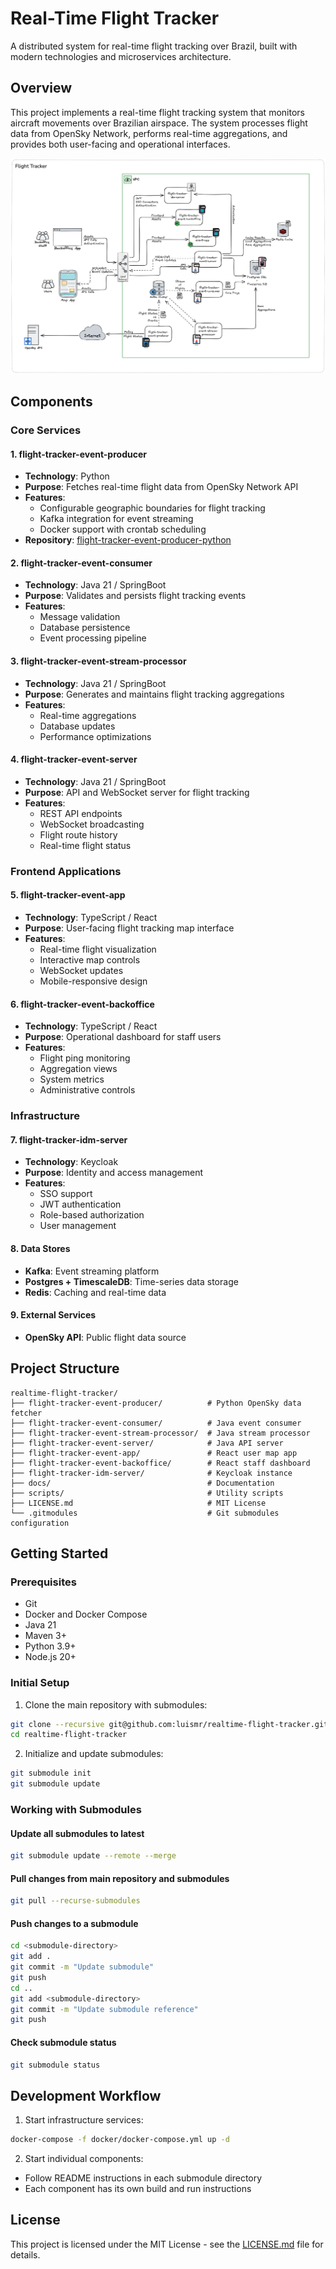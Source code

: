 # Real-Time Flight Tracker

A distributed system for real-time flight tracking over Brazil, built with modern technologies and microservices architecture.

## Overview

This project implements a real-time flight tracking system that monitors aircraft movements over Brazilian airspace. The system processes flight data from OpenSky Network, performs real-time aggregations, and provides both user-facing and operational interfaces.

![High-Level Architecture](img/arch_diagram_highlevel.png)

## Components

### Core Services

#### 1. flight-tracker-event-producer
- **Technology**: Python
- **Purpose**: Fetches real-time flight data from OpenSky Network API
- **Features**:
  - Configurable geographic boundaries for flight tracking
  - Kafka integration for event streaming
  - Docker support with crontab scheduling
- **Repository**: [flight-tracker-event-producer-python](https://github.com/luismr/flight-tracker-event-producer-python)

#### 2. flight-tracker-event-consumer
- **Technology**: Java 21 / SpringBoot
- **Purpose**: Validates and persists flight tracking events
- **Features**:
  - Message validation
  - Database persistence
  - Event processing pipeline

#### 3. flight-tracker-event-stream-processor
- **Technology**: Java 21 / SpringBoot
- **Purpose**: Generates and maintains flight tracking aggregations
- **Features**:
  - Real-time aggregations
  - Database updates
  - Performance optimizations

#### 4. flight-tracker-event-server
- **Technology**: Java 21 / SpringBoot
- **Purpose**: API and WebSocket server for flight tracking
- **Features**:
  - REST API endpoints
  - WebSocket broadcasting
  - Flight route history
  - Real-time flight status

### Frontend Applications

#### 5. flight-tracker-event-app
- **Technology**: TypeScript / React
- **Purpose**: User-facing flight tracking map interface
- **Features**:
  - Real-time flight visualization
  - Interactive map controls
  - WebSocket updates
  - Mobile-responsive design

#### 6. flight-tracker-event-backoffice
- **Technology**: TypeScript / React
- **Purpose**: Operational dashboard for staff users
- **Features**:
  - Flight ping monitoring
  - Aggregation views
  - System metrics
  - Administrative controls

### Infrastructure

#### 7. flight-tracker-idm-server
- **Technology**: Keycloak
- **Purpose**: Identity and access management
- **Features**:
  - SSO support
  - JWT authentication
  - Role-based authorization
  - User management

#### 8. Data Stores
- **Kafka**: Event streaming platform
- **Postgres + TimescaleDB**: Time-series data storage
- **Redis**: Caching and real-time data

#### 9. External Services
- **OpenSky API**: Public flight data source

## Project Structure

```
realtime-flight-tracker/
├── flight-tracker-event-producer/          # Python OpenSky data fetcher
├── flight-tracker-event-consumer/          # Java event consumer
├── flight-tracker-event-stream-processor/  # Java stream processor
├── flight-tracker-event-server/            # Java API server
├── flight-tracker-event-app/               # React user map app
├── flight-tracker-event-backoffice/        # React staff dashboard
├── flight-tracker-idm-server/              # Keycloak instance
├── docs/                                   # Documentation
├── scripts/                                # Utility scripts
├── LICENSE.md                              # MIT License
└── .gitmodules                             # Git submodules configuration
```

## Getting Started

### Prerequisites
- Git
- Docker and Docker Compose
- Java 21
- Maven 3+
- Python 3.9+
- Node.js 20+

### Initial Setup

1. Clone the main repository with submodules:
```bash
git clone --recursive git@github.com:luismr/realtime-flight-tracker.git
cd realtime-flight-tracker
```

2. Initialize and update submodules:
```bash
git submodule init
git submodule update
```

### Working with Submodules

#### Update all submodules to latest
```bash
git submodule update --remote --merge
```

#### Pull changes from main repository and submodules
```bash
git pull --recurse-submodules
```

#### Push changes to a submodule
```bash
cd <submodule-directory>
git add .
git commit -m "Update submodule"
git push
cd ..
git add <submodule-directory>
git commit -m "Update submodule reference"
git push
```

#### Check submodule status
```bash
git submodule status
```

## Development Workflow

1. Start infrastructure services:
```bash
docker-compose -f docker/docker-compose.yml up -d
```

2. Start individual components:
- Follow README instructions in each submodule directory
- Each component has its own build and run instructions

## License

This project is licensed under the MIT License - see the [LICENSE.md](LICENSE.md) file for details. 